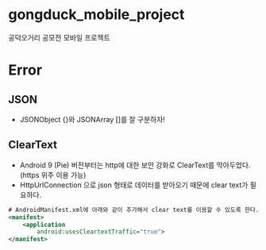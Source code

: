 # gongduck_mobile_project
공덕오거리 공모전 모바일 프로젝트

# Error

## JSON
* JSONObject {}와 JSONArray []를 잘 구분하자!

## ClearText
* Android 9 (Pie) 버전부터는 http에 대한 보안 강화로 ClearText를 막아두었다. (https 위주 이용 가능)
* HttpUrlConnection 으로 json 형태로 데이터를 받아오기 때문에 clear text가 필요하다.

```xml
# AndroidManifest.xml에 아래와 같이 추가해서 clear text를 이용할 수 있도록 한다.
<manifest>
	<application
		android:usesCleartextTraffic="true">
</manifest>
```

